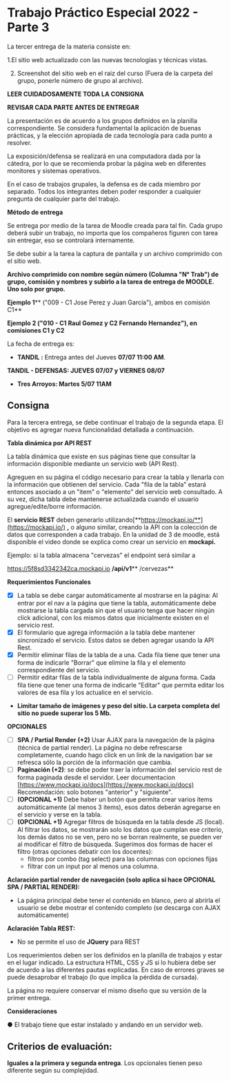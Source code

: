 # Trabajo Práctico Especial 2022 - Parte 3

La tercer entrega de la materia consiste en:

1.El sitio web actualizado con las nuevas tecnologías y técnicas vistas.

2. Screenshot del sitio web en el raiz del curso (Fuera de la carpeta del grupo, ponerle número de grupo al archivo).

**LEER CUIDADOSAMENTE TODA LA CONSIGNA**

**REVISAR CADA PARTE ANTES DE ENTREGAR**

La presentación es de acuerdo a los grupos definidos en la planilla correspondiente. Se considera fundamental la aplicación de buenas prácticas, y la elección apropiada de cada tecnología para cada punto a resolver.

La exposición/defensa se realizará en una computadora dada por la cátedra, por lo que se recomienda probar la página web en diferentes monitores y sistemas operativos.

En el caso de trabajos grupales, la defensa es de cada miembro por separado. Todos los integrantes deben poder responder a cualquier pregunta de cualquier parte del trabajo.

**Método de entrega**

Se entrega por medio de la tarea de Moodle creada para tal fin. Cada grupo deberá subir un trabajo, no importa que los compañeros figuren con tarea sin entregar, eso se controlará internamente.

Se debe subir a la tarea la captura de pantalla y un archivo comprimido con el sitio web.

**Archivo comprimido con nombre según número (Columna &quot;****N° Trab&quot;****) de grupo, comisión y nombres y subirlo a la tarea de entrega de MOODLE.**  **Uno solo por grupo.**

**Ejemplo 1**** (&quot;009 - C1 Jose Perez y Juan García&quot;), ambos en comisión C1**

**Ejemplo 2 (&quot;010 - C1 Raul Gomez y C2 Fernando Hernandez&quot;), en comisiones C1 y C2**

La fecha de entrega es:

- **TANDIL :** Entrega antes del Jueves **07/07 11:00 AM**.

**TANDIL - DEFENSAS: JUEVES 07/07 y VIERNES 08/07**

- **Tres Arroyos: Martes 5/07 11AM**

## Consigna

Para la tercera entrega, se debe continuar el trabajo de la segunda etapa. El objetivo es agregar nueva funcionalidad detallada a continuación.

**Tabla dinámica por API REST**

La tabla dinámica que existe en sus páginas tiene que consultar la información disponible mediante un servicio web (API Rest).

Agreguen en su página el código necesario para crear la tabla y llenarla con la información que obtienen del servicio. Cada &quot;fila de la tabla&quot; estará entonces asociado a un &quot;item&quot; o &quot;elemento&quot; del servicio web consultado. A su vez, dicha tabla debe mantenerse actualizada cuando el usuario agregue/edite/borre información.

El **servicio REST** deben generarlo utilizando[**https://mockapi.io/**](https://mockapi.io/) **,** o alguno similar, creando la API con la colección de datos que corresponden a cada trabajo. En la unidad de 3 de moodle, está disponible el video donde se explica como crear un servicio en **mockapi.**

Ejemplo: si la tabla almacena &quot;cervezas&quot; el endpoint será similar a

https://5f8sd3342342ca.mockapi.io **/api/v1**** /cervezas**

**Requerimientos Funcionales**

- [x] La tabla se debe cargar automáticamente al mostrarse en la página: Al entrar por el nav a la página que tiene la tabla, automáticamente debe mostrarse la tabla cargada sin que el usuario tenga que hacer ningún click adicional, con los mismos datos que inicialmente existen en el servicio rest.
- [x] El formulario que agrega información a la tabla debe mantener sincronizado el servicio. Estos datos se deben agregar usando la API Rest.
- [x] Permitir eliminar filas de la tabla de a una. Cada fila tiene que tener una forma de indicarle &quot;Borrar&quot; que elimine la fila y el elemento correspondiente del servicio.
- [ ] Permitir editar filas de la tabla individualmente de alguna forma. Cada fila tiene que tener una forma de indicarle &quot;Editar&quot; que permita editar los valores de esa fila y los actualice en el servicio.

- **Limitar tamaño de imágenes y peso del sitio. La carpeta completa del sitio no puede superar los 5 Mb.**

**OPCIONALES**

- [ ] **SPA / Partial Render** **(+2)** Usar AJAX para la navegación de la página (técnica de partial render). La página no debe refrescarse completamente, cuando hago click en un link de la navigation bar se refresca sólo la porción de la información que cambia.
- [ ] **Paginación (+2)**: se debe poder traer la información del servicio rest de forma paginada desde el servidor. Leer documentacion [https://www.mockapi.io/docs](https://www.mockapi.io/docs)
 Recomendación: solo botones &quot;anterior&quot; y &quot;siguiente&quot;.
- [ ] **(OPCIONAL +1)** Debe haber un botón que permita crear varios ítems automáticamente (al menos 3 items), esos datos deberán agregarse en el servicio y verse en la tabla.
- [ ] **(OPCIONAL +1)** Agregar filtros de búsqueda en la tabla desde JS (local). Al filtrar los datos, se mostrarán solo los datos que cumplan ese criterio, los demás datos no se ven, pero no se borran realmente, se pueden ver al modificar el filtro de búsqueda. Sugerimos dos formas de hacer el filtro (otras opciones debatir con los docentes):
  - filtros por combo (tag select) para las columnas con opciones fijas
  - filtrar con un input por al menos una columna.

**Aclaración partial render de navegación (****solo aplica si hace OPCIONAL SPA / PARTIAL RENDER****):**

- La página principal debe tener el contenido en blanco, pero al abrirla el usuario se debe mostrar el contenido completo (se descarga con AJAX automáticamente)

**Aclaración Tabla REST:**

- No se permite el uso de **JQuery** para REST

Los requerimientos deben ser los definidos en la planilla de trabajos y estar en el lugar indicado. La estructura HTML, CSS y JS si lo hubiera debe ser de acuerdo a las diferentes pautas explicadas. En caso de errores graves se puede desaprobar el trabajo (lo que implica la pérdida de cursada).

La página no requiere conservar el mismo diseño que su versión de la primer entrega.

**Consideraciones**

● El trabajo tiene que estar instalado y andando en un servidor web.

## Criterios de evaluación:

**Iguales a la primera y segunda entrega**. Los opcionales tienen peso diferente según su complejidad.